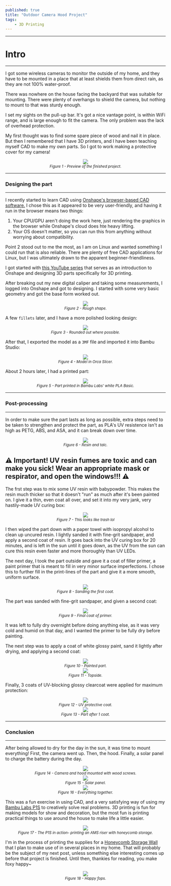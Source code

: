 ```yaml
---
published: true
title: "Outdoor Camera Hood Project"
tags:
    - 3D Printing
---
```


---
# Intro
---
I got some wireless cameras to monitor the outside of my home, and they have to be mounted in a place that at least shields them from direct rain, as they are not 100% water-proof.  

There was nowhere on the house facing the backyard that was suitable for mounting. There were plenty of overhangs to shield the camera, but nothing to mount to that was sturdy enough.

I set my sights on the pull-up bar. It's got a nice vantage point, is within WiFi range, and is large enough to fit the camera. The only problem was the lack of overhead protection.

My first thought was to find some spare piece of wood and nail it in place. But then I remembered that I have 3D printers, and I have been teaching myself CAD to make my own parts. So I got to work making a protective cover for my camera!

<center><img src="/assets/images/CamHood_13.jpg"></center>
<center><i><small>Figure 1 - Preview of the finished project.</small></i></center>

---
### Designing the part
---

I recently started to learn CAD using [Onshape's browser-based CAD software.](https://www.onshape.com/en/) I chose this as it appeared to be very user-friendly, and having it run in the browser means two things:

  1. Your CPU/GPU aren't doing the work here, just rendering the graphics in the browser while Onshape's cloud does hte heavy lifting.
  2. Your OS doesn't matter, so you can run this from anything without worrying about compatibility.

Point 2 stood out to me the most, as I am on Linux and wanted something I could run that is also reliable. There are plenty of free CAD applications for Linux, but I was ultimately drawn to the apparent beginner-friendliness.

I got started with [this YouTube series](https://youtu.be/VvpQu2rsH3A?si=2lci2ziX9xrUd7tf) that serves as an introduction to Onshape and designing 3D parts specifically for 3D printing.

After breaking out my new digital caliper and taking some measurements, I logged into Onshape and got to designing. I started with some very basic geometry and got the base form worked out.

<center><img src="/assets/images/CamHood_1.png"></center>
<center><i><small>Figure 2 - Rough shape.</small></i></center>

A few `fillets` later, and I have a more polished looking design:

<center><img src="/assets/images/CamHood_3.png"></center>
<center><i><small>Figure 3 - Rounded out where possible.</small></i></center>

After that, I exported the model as a `3MF` file and imported it into Bambu Studio:

<center><img src="/assets/images/CamHood_3a.png"></center>
<center><i><small>Figure 4 - Model in Orca Slicer.</small></i></center>

About 2 hours later, I had a printed part:

<center><img src="/assets/images/CamHood_4.jpg"></center>
<center><i><small>Figure 5 - Part printed in Bambu Labs' white PLA Basic.</small></i></center>

---
### Post-processing
---

In order to make sure the part lasts as long as possible, extra steps need to be taken to strengthen and protect the part, as PLA's UV resistence isn't as high as PETG, ABS, and ASA, and it can break down over time.

<center><img src="/assets/images/CamHood_4a.jpg"></center>
<center><i><small>Figure 6 - Resin and talc.</small></i></center>

## ⚠️ Important! UV resin fumes are toxic and can make you sick! Wear an appropriate mask or respirator, and open the windows!!! ⚠️

The frst step was to mix some UV resin with babypowder. This makes the resin much thicker so that it doesn't "run" as much after it's been painted on. I give it a thin, even coat all over, and set it into my very jank, very hastily-made UV curing box:

<center><img src="/assets/images/CamHood_4b.jpg"></center>
<center><i><small>Figure 7 - This looks like trash lol</small></i></center>

I then wiped the part down with a paper towel with isopropyl alcohol to clean up uncured resin. I lightly sanded it with fine-grit sandpaper, and apply a second coat of resin. It goes back into the UV curing box for 20 minutes, and is left in the sun until it goes down, as the UV from the sun can cure this resin even faster and more thoroughly than UV LEDs.

The next day, I took the part outside and gave it a coat of filler primer, a paint primer that is meant to fill in very minor surface imperfections. I chose this to further fill in the print-lines of the part and give it a more smooth, uniform surface.

<center><img src="/assets/images/CamHood_5.jpg"></center>
<center><i><small>Figure 8 - Sanding the first coat.</small></i></center>

The part was sanded with fine-grit sandpaper, and given a second coat:

<center><img src="/assets/images/CamHood_6.jpg"></center>
<center><i><small>Figure 9 - Final coat of primer.</small></i></center>

It was left to fully dry overnight before doing anything else, as it was very cold and humid on that day, and I wanted the primer to be fully dry before painting.

The next step was to apply a coat of white glossy paint, sand it lightly after drying, and applying a second coat:

<center><img src="/assets/images/CamHood_7.jpg"></center>
<center><i><small>Figure 10 - Painted part.</small></i></center>

<center><img src="/assets/images/CamHood_8.jpg"></center>
<center><i><small>Figure 11 - Topside.</small></i></center>

Finally, 3 coats of UV-blocking glossy clearcoat were applied for maximum protection:

<center><img src="/assets/images/CamHood_9.jpg"></center>
<center><i><small>Figure 12 - UV protective coat.</small></i></center>

<center><img src="/assets/images/CamHood_10.jpg"></center>
<center><i><small>Figure 13 - Part after 1 coat.</small></i></center>

---
### Conclusion
---

After being allowed to dry for the day in the sun, it was time to mount everything! First, the camera went up. Then, the hood. Finally, a solar panel to charge the battery during the day.

<center><img src="/assets/images/CamHood_12.jpg"></center>
<center><i><small>Figure 14 - Camera and hood mounted with wood screws.</small></i></center>

<center><img src="/assets/images/CamHood_14.jpg"></center>
<center><i><small>Figure 15 - Solar panel.</small></i></center>

<center><img src="/assets/images/CamHood_13.jpg"></center>
<center><i><small>Figure 16 - Everything together.</small></i></center>

This was a fun exercise in using CAD, and a very satisfying way of using my [Bambu Labs P1S](https://us.store.bambulab.com/products/p1s) to creatively solve real problems. 3D printing is fun for making models for show and decoration, but the most fun is printing practical things to use around the house to make life a little easier.

<center><img src="/assets/images/P1S.jpg"></center>
<center><i><small>Figure 17 - The P1S in action- printing an AMS riser with honeycomb storage.</small></i></center>

I'm in the process of printing the supplies for a [Honeycomb Storage Wall](https://www.printables.com/model/152592-honeycomb-storage-wall) that I plan to make use of in several places in my home. That will probably be the subject of my next post, unless something else interesting comes up before that project is finished. Until then, thankies for reading, you make foxy happy~

<center><img src="/assets/images/Zephy_Foxy_sticker_4.png"></center>
<center><i><small>Figure 18 - Happy fops.</small></i></center>